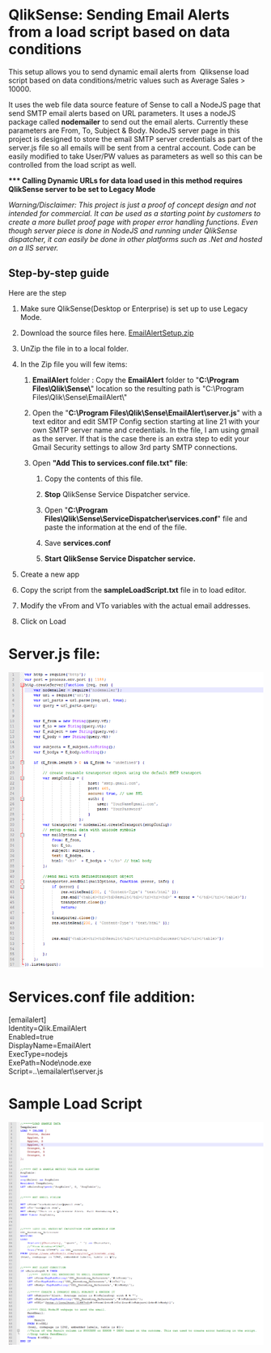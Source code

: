 QlikSense: Sending Email Alerts from a load script based on data conditions
===========================================================================

This setup allows you to send dynamic email alerts from  Qliksense load script
based on data conditions/metric values such as Average Sales \> 10000.

It uses the web file data source feature of Sense to call a NodeJS page that
send SMTP email alerts based on URL parameters. It uses a nodeJS package called
**nodemailer** to send out the email alerts. Currently these parameters are
From, To, Subject & Body. NodeJS server page in this project is designed to
store the email SMTP server credentials as part of the server.js file so all
emails will be sent from a central account. Code can be easily modified to take
User/PW values as parameters as well so this can be controlled from the load
script as well.

**\*\*\* Calling Dynamic URLs for data load used in this method requires
QlikSense server to be set to Legacy Mode**

*Warning/Disclaimer: This project is just a proof of concept design and not
intended for commercial. It can be used as a starting point by customers to
create a more bullet proof page with proper error handling functions. Even
though server piece is done in NodeJS and running under QlikSense dispatcher, it
can easily be done in other platforms such as .Net and hosted on a IIS server.*

Step-by-step guide
------------------

Here are the step

1.  Make sure QlikSense(Desktop or Enterprise) is set up to use Legacy Mode.

2.  Download the source files
    here. [EmailAlertSetup.zip](https://github.com/NickAkincilar/QlikSense-Data-Driven-Email-Alerts/raw/Version1/SourceFiles/EmailAlertSetup.zip)

3.  UnZip the file in to a local folder.

4.  In the Zip file you will few items:

    1.  **EmailAlert** folder : Copy the **EmailAlert** folder to "**C:\\Program
        Files\\Qlik\\Sense\\**" location so the resulting path is "C:\\Program
        Files\\Qlik\\Sense\\EmailAlert\\"

    2.  Open the "**C:\\Program Files\\Qlik\\Sense\\EmailAlert\\server.js**"
        with a text editor and edit SMTP Config section starting at line 21 with
        your own SMTP server name and credentials. In the file, I am using gmail
        as the server. If that is the case there is an extra step to edit your
        Gmail Security settings to allow 3rd party SMTP connections.

    3.  Open **"Add This to services.conf file.txt" file**:  

        1.  Copy the contents of this file.

        2.  **Stop** QlikSense Service Dispatcher service.

        3.  Open "**C:\\Program
            Files\\Qlik\\Sense\\ServiceDispatcher\\services.conf**" file and
            paste the information at the end of the file.

        4.  Save **services.conf**

        5.  **Start **QlikSense Service Dispatcher service**.**

5.  Create a new app

6.  Copy the script from the **sampleLoadScript.txt** file in to load editor.

7.  Modify the vFrom and VTo variables with the actual email addresses.

8.  Click on Load 

Server.js file:
===============

![C:\\e3092c5d540a14b7adc1278ef62dc3c2](media/230713eb67e1b43acb607fe6e0c27ed1.png)



Services.conf file addition:
============================

[emailalert]  
Identity=Qlik.EmailAlert  
Enabled=true  
DisplayName=EmailAlert  
ExecType=nodejs  
ExePath=Node\\node.exe  
Script=..\\emailalert\\server.js

Sample Load Script
==================

![](media/02e0f364d3a5afcdc9d8031447f653b0.png)
